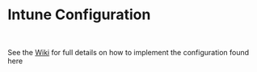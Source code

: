 # Intune Configuration  
    

See the [Wiki](https://github.com/gilburns/EntraMunkiSoftwareAssignment/wiki) for full details on how to implement the configuration found here